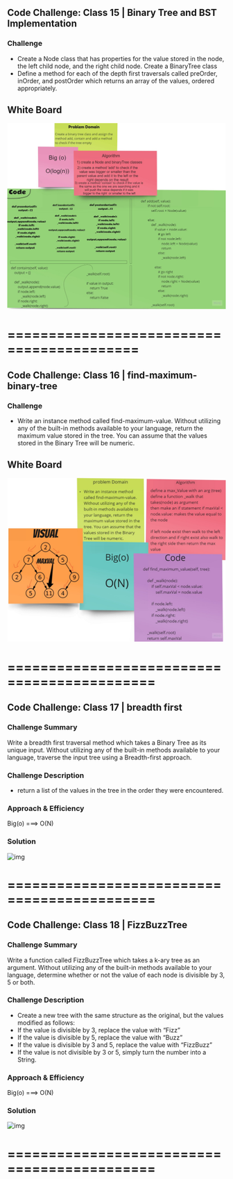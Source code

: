 ## Code Challenge: Class 15 | Binary Tree and BST Implementation
### Challenge
- Create a Node class that has properties for the value stored in the node, the left child node, and the right child node.
Create a BinaryTree class
- Define a method for each of the depth first traversals called preOrder, inOrder, and postOrder which returns an array of the values, ordered appropriately.

## White Board
![img](../../../assets/tree.jpg)

# ==========================================

## Code Challenge: Class 16 | find-maximum-binary-tree
### Challenge
- Write an instance method called find-maximum-value. Without utilizing any of the built-in methods available to your language, return the maximum value stored in the tree. You can assume that the values stored in the Binary Tree will be numeric.

## White Board
![img](../../../assets/find_maximum_value.jpg)

# ============================================

## Code Challenge: Class 17 | breadth first

### Challenge Summary
Write a breadth first traversal method which takes a Binary Tree as its unique input. Without utilizing any of the built-in methods available to your language, traverse the input tree using a Breadth-first approach.

### Challenge Description
- return a list of the values in the tree in the order they were encountered.

### Approach & Efficiency
Big(o) ===> O(N)

### Solution
![img](../../../assets/breadth-first.jpg)

# ============================================
## Code Challenge: Class 18 | FizzBuzzTree 

### Challenge Summary
Write a function called FizzBuzzTree which takes a k-ary tree as an argument.
Without utilizing any of the built-in methods available to your language, determine whether or not the value of each node is divisible by 3, 5 or both. 

### Challenge Description
- Create a new tree with the same structure as the original, but the values modified as follows:
- If the value is divisible by 3, replace the value with “Fizz”
- If the value is divisible by 5, replace the value with “Buzz”
- If the value is divisible by 3 and 5, replace the value with “FizzBuzz”
- If the value is not divisible by 3 or 5, simply turn the number into a String.

### Approach & Efficiency
Big(o) ===> O(N)

### Solution
![img](../../../assets/FizzBuzzTree.jpg)

# ============================================